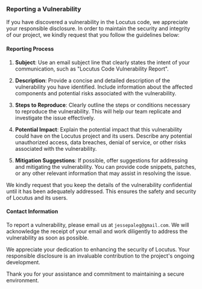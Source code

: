### Reporting a Vulnerability

If you have discovered a vulnerability in the Locutus code, we appreciate your responsible disclosure. In order to maintain the security and integrity of our project, we kindly request that you follow the guidelines below:

#### Reporting Process

1. **Subject**: Use an email subject line that clearly states the intent of your communication, such as "Locutus Code Vulnerability Report".

2. **Description**: Provide a concise and detailed description of the vulnerability you have identified. Include information about the affected components and potential risks associated with the vulnerability.

3. **Steps to Reproduce**: Clearly outline the steps or conditions necessary to reproduce the vulnerability. This will help our team replicate and investigate the issue effectively.

4. **Potential Impact**: Explain the potential impact that this vulnerability could have on the Locutus project and its users. Describe any potential unauthorized access, data breaches, denial of service, or other risks associated with the vulnerability.

5. **Mitigation Suggestions**: If possible, offer suggestions for addressing and mitigating the vulnerability. You can provide code snippets, patches, or any other relevant information that may assist in resolving the issue.

We kindly request that you keep the details of the vulnerability confidential until it has been adequately addressed. This ensures the safety and security of Locutus and its users.

#### Contact Information

To report a vulnerability, please email us at `jessepaleg@gmail.com`. We will acknowledge the receipt of your email and work diligently to address the vulnerability as soon as possible.

We appreciate your dedication to enhancing the security of Locutus. Your responsible disclosure is an invaluable contribution to the project's ongoing development.

Thank you for your assistance and commitment to maintaining a secure environment.
